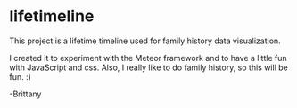 # lifetimeline
This project is a lifetime timeline used for family history data visualization.

I created it to experiment with the Meteor framework and to have a little fun with JavaScript and css. Also, I really like to do family history, so this will be fun. :)

-Brittany

